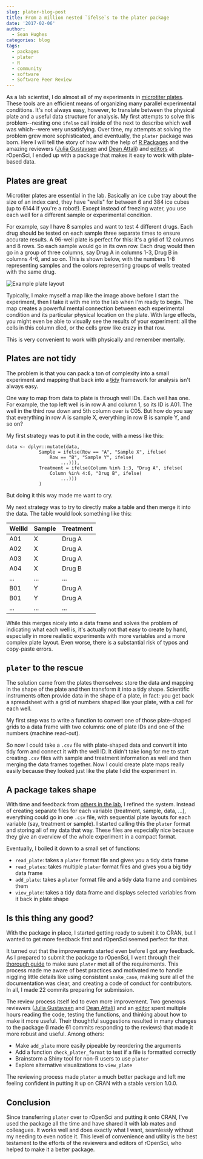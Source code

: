 ```yaml
---
slug: plater-blog-post
title: From a million nested `ifelse`s to the plater package
date: '2017-02-06'
author:
  - Sean Hughes
categories: blog
tags:
  - packages
  - plater
  - R
  - community
  - software
  - Software Peer Review
---
```


As a lab scientist, I do almost all of my experiments in [microtiter plates](https://en.wikipedia.org/wiki/Microtiter_plate). These tools are an efficient means of organizing many parallel experimental conditions. It's not always easy, however, to translate between the physical plate and a useful data structure for analysis. My first attempts to solve this problem--nesting one `ifelse` call inside of the next to describe which well was which--were very unsatisfying. Over time, my attempts at solving the problem grew more sophisticated, and eventually, the `plater` package was born. Here I will tell the story of how with the help of [R Packages](http://r-pkgs.had.co.nz/) and the amazing reviewers ([Julia Gustavsen](https://www.juliagustavsen.com/) and [Dean Attali](https://deanattali.com/)) and [editors](https://scottchamberlain.info/) at rOpenSci, I ended up with a package that makes it easy to work with plate-based data.

## Plates are great

Microtiter plates are essential in the lab. Basically an ice cube tray about the size of an index card, they have "wells" for between 6 and 384 ice cubes (up to 6144 if you're a robot!). Except instead of freezing water, you use each well for a different sample or experimental condition.

For example, say I have 8 samples and want to test 4 different drugs. Each drug should be tested on each sample three separate times to ensure accurate results. A 96-well plate is perfect for this: it's a grid of 12 columns and 8 rows. So each sample would go in its own row. Each drug would then go in a group of three columns, say Drug A in columns 1-3, Drug B in columns 4-6, and so on. This is shown below, with the numbers 1-8 representing samples and the colors representing groups of wells treated with the same drug.

![Example plate layout](/assets/blog-images/2017-02-plater-post/plate-1.png)

Typically, I make myself a map like the image above before I start the experiment, then I take it with me into the lab when I'm ready to begin. The map creates a powerful mental connection between each experimental condition and its particular physical location on the plate. With large effects, you might even be able to visually see the results of your experiment: all the cells in this column died, or the cells grew like crazy in that row.

This is very convenient to work with physically and remember mentally.

## Plates are not tidy

The problem is that you can pack a ton of complexity into a small experiment and mapping that back into a [tidy](https://www.jstatsoft.org/article/view/v059i10) framework for analysis isn't always easy.

One way to map from data to plate is through well IDs. Each well has one. For example, the top left well is in row A and column 1, so its ID is A01. The well in the third row down and 5th column over is C05. But how do you say that everything in row A is sample X, everything in row B is sample Y, and so on?

My first strategy was to put it in the code, with a mess like this:

```
data <- dplyr::mutate(data,
            Sample = ifelse(Row == "A", "Sample X", ifelse(
                Row == "B", "Sample Y", ifelse(
                    ...))),
            Treatment = ifelse(Column %in% 1:3, "Drug A", ifelse(
                Column %in% 4:6, "Drug B", ifelse(
                    ...)))
            )
```

But doing it this way made me want to cry.

My next strategy was to try to directly make a table and then merge it into the data. The table would look something like this:

| WellId | Sample | Treatment |
| ------ | ------ | --------- |
| A01    | X      | Drug A    |
| A02    | X      | Drug A    |
| A03    | X      | Drug A    |
| A04    | X      | Drug B    |
| ...    | ...    | ...       |
| B01    | Y      | Drug A    |
| B01    | Y      | Drug A    |
| ...    | ...    | ...       |

While this merges nicely into a data frame and solves the problem of indicating what each well is, it's actually not that easy to create by hand, especially in more realistic experiments with more variables and a more complex plate layout. Even worse, there is a substantial risk of typos and copy-paste errors.

## `plater` to the rescue

The solution came from the plates themselves: store the data and mapping in the shape of the plate and then transform it into a tidy shape. Scientific instruments often provide data in the shape of a plate, in fact: you get back a spreadsheet with a grid of numbers shaped like your plate, with a cell for each well.

My first step was to write a function to convert one of those plate-shaped grids to a data frame with two columns: one of plate IDs and one of the numbers (machine read-out).

So now I could take a `.csv` file with plate-shaped data and convert it into tidy form and connect it with the well ID. It didn't take long for me to start creating `.csv` files with sample and treatment information as well and then merging the data frames together. Now I could create plate maps really easily because they looked just like the plate I did the experiment in.

## A package takes shape

With time and feedback from [others in the lab](https://github.com/ClaireLevy), I refined the system. Instead of creating separate files for each variable (treatment, sample, data, ...), everything could go in one `.csv` file, with sequential plate layouts for each variable (say, treatment or sample). I started calling this the `plater` format and storing all of my data that way. These files are especially nice because they give an overview of the whole experiment in a compact format.

Eventually, I boiled it down to a small set of functions:

* `read_plate`: takes a `plater` format file and gives you a tidy data frame
* `read_plates`: takes multiple `plater` format files and gives you a big tidy data frame
* `add_plate`: takes a `plater` format file and a tidy data frame and combines them
* `view_plate`: takes a tidy data frame and displays selected variables from it back in plate shape

## Is this thing any good?

With the package in place, I started getting ready to submit it to CRAN, but I wanted to get more feedback first and rOpenSci seemed perfect for that.

It turned out that the improvements started even before I got any feedback. As I prepared to submit the package to rOpenSci, I went through their [thorough guide](https://devguide.ropensci.org/guide-for-authors.html)  to make sure `plater` met all of the requirements. This process made me aware of best practices and motivated me to handle niggling little details like using consistent `snake_case`, making sure all of the documentation was clear, and creating a code of conduct for contributors. In all, I made 22 commits preparing for submission.

The review process itself led to even more improvement. Two generous reviewers ([Julia Gustavsen](https://www.juliagustavsen.com/) and [Dean Attali](https://deanattali.com/)) and an [editor](https://scottchamberlain.info/) spent multiple hours reading the code, testing the functions, and thinking about how to make it more useful. Their thoughtful suggestions resulted in many changes to the package (I made 61 commits responding to the reviews) that made it more robust and useful. Among others:

* Make `add_plate` more easily pipeable by reordering the arguments
* Add a function `check_plater_format` to test if a file is formatted correctly
* Brainstorm a Shiny tool for non-R users to use `plater`
* Explore alternative visualizations to `view_plate`

The reviewing process made `plater` a much better package and left me feeling confident in putting it up on CRAN with a stable version 1.0.0.

## Conclusion

Since transferring `plater` over to rOpenSci and putting it onto CRAN, I've used the package all the time and have shared it with lab mates and colleagues. It works well and does exactly what I want, seamlessly without my needing to even notice it. This level of convenience and utility is the best testament to the efforts of the reviewers and editors of rOpenSci, who helped to make it a better package.
